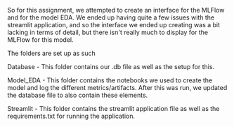 So for this assignment, we attempted to create an interface for the MLFlow and for the model EDA. We ended up having quite a few issues with the streamlit application, and so the interface we ended up creating was a bit lacking in terms of detail, but there isn't really much to display for the MLFlow for this model.

The folders are set up as such

Database - This folder contains our .db file as well as the setup for this.

Model_EDA - This folder contains the notebooks we used to create the model and log the different metrics/artifacts. After this was run, we updated the database file to also contain these elements.

Streamlit - This folder contains the streamlit application file as well as the requirements.txt for running the application.
